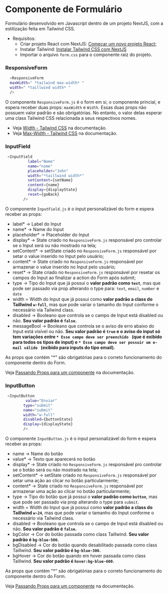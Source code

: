 # Componente de Formulário

Formulário desenvolvido em Javascript dentro de um projeto NextJS, com
a estilização feita em Tailwind CSS.

- Requisitos:
  - Criar projeto React com NextJS:  [Começar um novo projeto React](https://react.dev/learn/start-a-new-react-project);
  - Instalar Tailwind: [Instalar Tailwind CSS com NextJS](https://tailwindcss.com/docs/guides/nextjs)
  - Importar o arquivo `form.css` para o componente raiz do projeto.


### ResponsiveForm

```bash
  <ResponsiveForm 
  maxWidth=" *tailwind max-width* " 
  width=" *taillwind width* " 
  />
```

O componente `ResponsiveForm.js` é o form em si, o componente princial, e espera receber duas props: `maxWidth` e `Width`. Essas duas props não possuem
valor padrão e são obrigatórias. No entanto, o valor delas esperar uma class Tailwind CSS relacionada a seus respectivos nomes.

- Veja [Width - Tailwind CSS](https://v2.tailwindcss.com/docs/width) na documentação.
- Veja [Max-Width - Tailwind CSS](https://v2.tailwindcss.com/docs/maxwidth) na documentação.

### InputField

```bash
 <InputField
          label="Nome"
          name="nome"
          placeholder="John"
          width="*taillwind width*"
          setContent={setName}
          content={name}
          display={displayState}
          reset={goBack}
        />
```
O componente `InputField.js` é o input personalizável do form e espera receber as props:

- label* -> Label do Input
- name* -> Name do Input
- placeholder* -> Placeholder do Input
- display* -> State criado no `ResponsiveForm.js` responsável pro controlar se  o Input será ou não mostrado na tela;
- setContent* -> setState criado no `ResponsiveForm.js` responsável por setar o value inserido no Input pelo usuário;
- content* ->  State criado no `ResponsiveForm.js` responsável por armazenar o value inserido no Input pelo usuário;
- reset* -> State criado no `ResponsiveForm.js` responsável por resetar os campos do Input ao finalizar a action do Form após submit;
- type -> Tipo do Input que já possui o **valor padrão como `text`**, mas que pode ser passado via prop alterando o type para: `text`, `email`, `number` e `date`
- width = Width do Input que já possui como **valor padrão a class do Taillwind `w-full`**, mas que pode variar o tamanho do Input conforme o necessário via Tailwind class.
- disabled -> Booleano que controla se o campo de Input está disabled ou não. **Seu valor padrão é `false`.**
- messageBool -> Booleano que controla se o aviso de erro abaixo do Input está visível ou não. **Seu valor padrão é `true` e o aviso do input só tem variações entre `* Esse campo deve ser preenchido ` (que é exibido para todos os tipos de input) e `* Esse campo deve ser possuir um e-mail válido ` (exibido para inputs do tipo email).**
   
As props que contém "*" são obrigatórias para o correto funcionamento do componente dentro do Form.

Veja [Passando Props para um componente](https://react.dev/learn/passing-props-to-a-component) na documentação.



### InputButton

```bash
 <InputButton
         value="Enviar"
        type="submit"
        name="submit"
        width="w-full"
        disabled={buttonState}
        display={displayState}
        />
```
O componente `InputButton.js` é o input personalizável do form e espera receber as props:

- name -> Name do botão
- value* -> Texto que aparecerá no botão
- display* -> State criado no `ResponsiveForm.js` responsável pro controlar se  o botão será ou não mostrado na tela;
- setContent* -> setState criado no `ResponsiveForm.js` responsável por setar uma ação ao clicar no botão particularmente;
- content* ->  State criado no `ResponsiveForm.js` responsável por armazenar uma ação ao clicar no botão particularmente;
- type -> Tipo do botão que já possui o **valor padrão como `button`**, mas que pode ser passado via prop alterando o type para `submit`.
- width = Width do Input que já possui como **valor padrão a class do Taillwind `w-24`**, mas que pode variar o tamanho do Input conforme o necessário via Tailwind class.
- disabled -> Booleano que controla se o campo de Input está disabled ou não. **Seu valor padrão é `false`.**
- bgColor -> Cor do botão passada como class Taillwind.  **Seu valor padrão é `bg-blue-500`.**
- bgDisabled -> Cor do botão quando desabilitado passada como class Taillwind.  **Seu valor padrão é `bg-blue-300`.**
- bgHover -> Cor do botão quando em hover passada como class Taillwind.  **Seu valor padrão é `hover:bg-blue-600`.**
   
As props que contém "*" são obrigatórias para o correto funcionamento do componente dentro do Form.

Veja [Passando Props para um componente](https://react.dev/learn/passing-props-to-a-component) na documentação.
